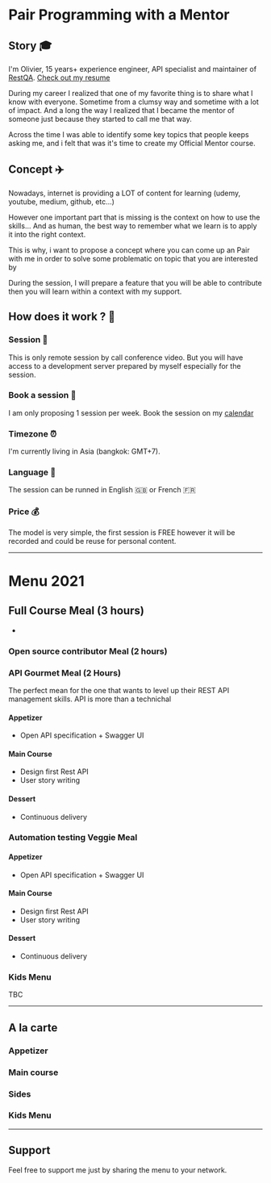 # Pair Programming with a Mentor

## Story :mortar_board:

I'm Olivier, 15 years+ experience engineer, API specialist and maintainer of [RestQA](https://github.com/restqa/restqa). [Check out my resume](https://github.com/olivierodo/Awesome-CV/releases/download/latest/olivier-rodomond.pdf)

During my career I realized that one of my favorite thing is to share what I know with everyone. Sometime from a clumsy way and sometime with a lot of impact.
And a long the way I realized that I became the mentor of someone just because they started to call me that way.

Across the time I was able to identify some key topics that people keeps asking me, and i felt that was it's time to create my Official Mentor course.

## Concept :airplane: 

Nowadays, internet is providing a LOT of content for learning (udemy, youtube, medium, github, etc...)

However one important part that is missing is the context on how to use the skills... 
And as human, the best way to remember what we learn is to apply it into the right context.

This is why, i want to propose a concept where you can come up an Pair with me in order to solve some problematic on topic that you are interested by

During the session, I will prepare a feature that you will be able to contribute then you will learn within a context with my support.

## How does it work ? :eyes:

### Session :kimono:

This is only remote session by call conference video. But you will have access to a development server prepared by myself especially for the session.

### Book a session  :calendar:

I am only proposing 1 session per week.
Book the session on my [calendar](https://savvycal.com/olivierodo/pair-learning)

### Timezone :alarm_clock:

I'm currently living in Asia (bangkok: GMT+7).

### Language :microphone:

The session can be runned in English :uk: or French :fr:

### Price :moneybag:

The model is very simple, the first session is FREE however it will be recorded and could be reuse for personal content.

---


# Menu 2021


## Full Course Meal (3 hours)

* 

### Open source contributor Meal (2 hours)

### API Gourmet Meal (2 Hours)

The perfect mean for the one that wants to level up their REST API management skills.
API is more than a technichal 

#### Appetizer

* Open API specification + Swagger UI

#### Main Course

* Design first Rest API
* User story writing

#### Dessert

* Continuous delivery

### Automation testing Veggie Meal

#### Appetizer

* Open API specification + Swagger UI

#### Main Course

* Design first Rest API
* User story writing

#### Dessert

* Continuous delivery

### Kids Menu

TBC

---

## A la carte

### Appetizer

### Main course

### Sides

### Kids Menu

--- 

## Support

Feel free to support me just by sharing the menu to your network.

